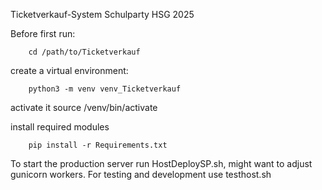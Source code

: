 Ticketverkauf-System Schulparty HSG 2025

Before first run:

		cd /path/to/Ticketverkauf
		
create a virtual environment:

		python3 -m venv venv_Ticketverkauf
activate it
		source /venv/bin/activate
  
install required modules

		pip install -r Requirements.txt
		
To start the production server run HostDeploySP.sh, might want to adjust gunicorn workers.
For testing and development use testhost.sh 



